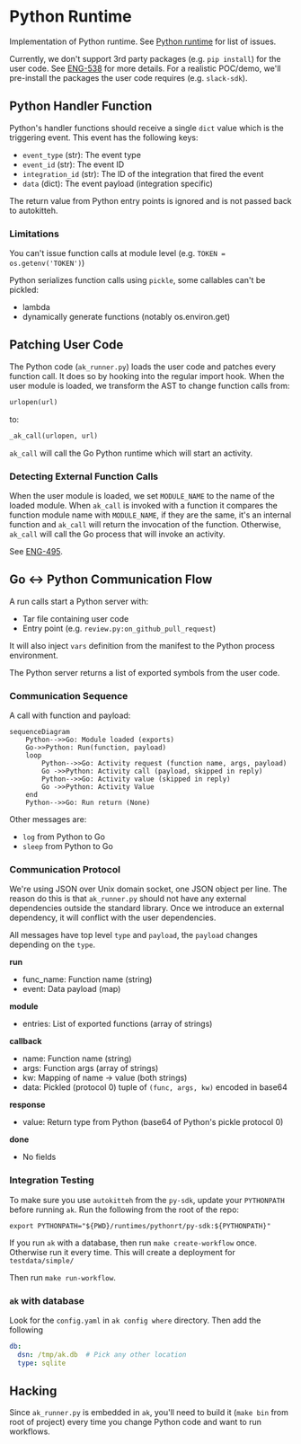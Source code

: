 # Python Runtime

Implementation of Python runtime. 
See [Python runtime](https://linear.app/autokitteh/project/python-runtime-be87fe4c4d7d) for list of issues.

Currently, we don't support 3rd party packages (e.g. `pip install`) for the user code.
See [ENG-538](https://linear.app/autokitteh/issue/ENG-538/support-python-dependencies) for more details.
For a realistic POC/demo, we'll pre-install the packages the user code requires (e.g. `slack-sdk`).

## Python Handler Function

Python's handler functions should receive a single `dict` value which is the triggering event.
This event has the following keys:

- `event_type` (str): The event type
- `event_id` (str): The event ID
- `integration_id` (str): The ID of the integration that fired the event
- `data` (dict): The event payload (integration specific)

The return value from Python entry points is ignored and is not passed back to autokitteh.

### Limitations

You can't issue function calls at module level (e.g. `TOKEN = os.getenv('TOKEN')`)

Python serializes function calls using `pickle`, some callables can't be pickled:
- lambda
- dynamically generate functions (notably os.environ.get)

## Patching User Code

The Python code (`ak_runner.py`) loads the user code and patches every function call.
It does so by hooking into the regular import hook.
When the user module is loaded, we transform the AST to change function calls from:

```python
urlopen(url)
```

to:

```python 
_ak_call(urlopen, url)
```

`ak_call` will call the Go Python runtime which will start an activity.

### Detecting External Function Calls

When the user module is loaded, we set `MODULE_NAME` to the name of the loaded module.
When `ak_call` is invoked with a function it compares the function module name with `MODULE_NAME`,
if they are the same, it's an internal function and `ak_call` will return the invocation of the function.
Otherwise, `ak_call` will call the Go process that will invoke an activity.

See [ENG-495](https://linear.app/autokitteh/issue/ENG-495/better-detection-of-external-functions).

## Go ↔ Python Communication Flow

A run calls start a Python server with:
- Tar file containing user code
- Entry point (e.g. `review.py:on_github_pull_request`)

It will also inject `vars` definition from the manifest to the Python process environment.

The Python server returns a list of exported symbols from the user code.

### Communication Sequence

A call with function and payload:

```mermaid
sequenceDiagram
    Python-->>Go: Module loaded (exports)
    Go->>Python: Run(function, payload)
    loop
        Python-->>Go: Activity request (function name, args, payload)
        Go ->>Python: Activity call (payload, skipped in reply)
        Python-->>Go: Activity value (skipped in reply)
        Go ->>Python: Activity Value
    end
    Python-->>Go: Run return (None)
```

Other messages are:

- `log` from Python to Go
- `sleep` from Python to Go

### Communication Protocol

We're using JSON over Unix domain socket, one JSON object per line.
The reason do this is that `ak_runner.py` should not have any external dependencies outside the standard library.
Once we introduce an external dependency, it will conflict with the user dependencies.

All messages have top level `type` and `payload`, the `payload` changes depending on the `type`.

**run**

- func_name: Function name (string)
- event: Data payload (map)

**module**

- entries: List of exported functions (array of strings)

**callback**

- name: Function name (string)
- args: Function args (array of strings)
- kw: Mapping of name → value (both strings)
- data: Pickled (protocol 0) tuple of `(func, args, kw)` encoded in base64

**response**

- value: Return type from Python (base64 of Python's pickle protocol 0)

**done**

- No fields


### Integration Testing

To make sure you use `autokitteh` from the `py-sdk`, update your `PYTHONPATH` before running `ak`.
Run the following from the root of the repo:
    
    export PYTHONPATH="${PWD}/runtimes/pythonrt/py-sdk:${PYTHONPATH}"

If you run `ak` with a database, then run `make create-workflow` once. 
Otherwise run it every time.
This will create a deployment for `testdata/simple/`

Then run `make run-workflow`.

### `ak` with database

Look for the `config.yaml` in `ak config where` directory. Then add the following

```yaml
db:
  dsn: /tmp/ak.db  # Pick any other location
  type: sqlite
```

## Hacking

Since `ak_runner.py` is embedded in `ak`, you'll need to build it (`make bin` from root of project) every time you change Python code and want to run workflows.

